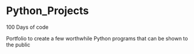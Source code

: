 # Python_Projects
100 Days of code

Portfolio to create a few worthwhile Python programs that can be shown to the public
